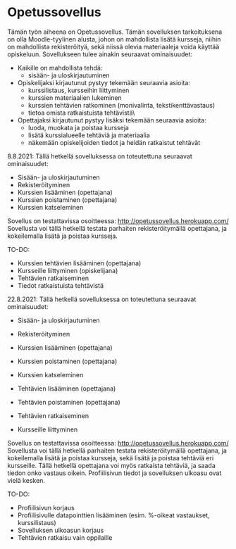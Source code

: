 # Opetussovellus

Tämän työn aiheena on Opetussovellus. 
Tämän sovelluksen tarkoituksena on olla Moodle-tyylinen alusta, johon on mahdollista lisätä
kursseja, niihin on mahdollista rekisteröityä, sekä niissä olevia materiaaleja voida käyttää opiskeluun.
Sovellukseen tulee ainakin seuraavat ominaisuudet:

- Kaikille on mahdollista tehdä:
  - sisään- ja uloskirjautuminen
- Opiskelijaksi kirjautunut pystyy tekemään seuraavia asioita:
  - kurssilistaus, kursseihin liittyminen
  - kurssien materiaalien lukeminen 
  - kurssien tehtävien ratkominen (monivalinta, tekstikenttävastaus)
  - tietoa omista ratkaistuista tehtävistä\
- Opettajaksi kirjautunut pystyy lisäksi tekemään seuraavia asioita:
  - luoda, muokata ja poistaa kursseja
  - lisätä kurssialueelle tehtäviä ja materiaalia
  - näkemään opiskelijoiden tiedot ja heidän ratkaistut tehtävät

8.8.2021:
Tällä hetkellä sovelluksessa on toteutettuna seuraavat ominaisuudet:
- Sisään- ja uloskirjautuminen
- Rekisteröityminen
- Kurssien lisääminen (opettajana)
- Kurssien poistaminen (opettajana)
- Kurssien katseleminen

Sovellus on testattavissa osoitteessa:
http://opetussovellus.herokuapp.com/
Sovellusta voi tällä hetkellä testata parhaiten rekisteröitymällä opettajana, ja kokeilemalla lisätä ja poistaa kursseja.

TO-DO:
- Kurssien tehtävien lisääminen (opettajana)
- Kursseille liittyminen (opiskelijana)
- Tehtävien ratkaiseminen
- Tiedot ratkaistuista tehtävistä

22.8.2021:
Tällä hetkellä sovelluksessa on toteutettuna seuraavat ominaisuudet:
- Sisään- ja uloskirjautuminen
- Rekisteröityminen
- Kurssien lisääminen (opettajana)
- Kurssien poistaminen (opettajana)
- Kurssien katseleminen

- Tehtävien lisääminen (opettajana)
- Tehtävien poistaminen (opettajana)
- Tehtävien ratkaiseminen
- Kursseille liittyminen

Sovellus on testattavissa osoitteessa:
http://opetussovellus.herokuapp.com/
Sovellusta voi tällä hetkellä parhaiten testata rekisteröitymällä opettajana, ja kokeilemalla lisätä ja poistaa kursseja, sekä
lisätä ja poistaa tehtäviä eri kursseille. Tällä hetkellä opettajana voi myös ratkaista tehtäviä, ja saada tiedon onko vastaus oikein.
Profiilisivun tiedot ja sovelluksen ulkoasu ovat vielä kesken.

TO-DO:
- Profiilisivun korjaus
- Profiilisivulle datapointtien lisääminen (esim. %-oikeat vastaukset, kurssilistaus) 
- Sovelluksen ulkoasun korjaus
- Tehtävien ratkaisu vain oppilaille
